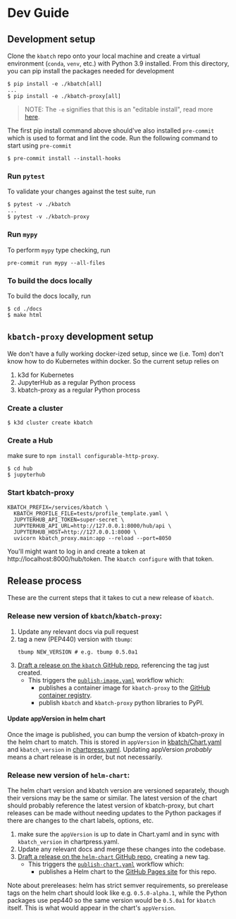 # Dev Guide

## Development setup

Clone the `kbatch` repo onto your local machine and create a virtual environment (`conda`, `venv`, etc.) with Python 3.9 installed. From this directory, you can pip install the packages needed for development

```
$ pip install -e ./kbatch[all]
...
$ pip install -e ./kbatch-proxy[all]
```

> NOTE: The `-e` signifies that this is an "editable install", read more [here](https://pip.pypa.io/en/stable/topics/local-project-installs/#editable-installs).

The first pip install command above should've also installed `pre-commit` which is used to format and lint the code. Run the following command to start using `pre-commit`

```
$ pre-commit install --install-hooks
```

### Run `pytest`

To validate your changes against the test suite, run

```
$ pytest -v ./kbatch
...
$ pytest -v ./kbatch-proxy
```

### Run `mypy`

To perform `mypy` type checking, run

```
pre-commit run mypy --all-files
```

### To build the docs locally

To build the docs locally, run

```
$ cd ./docs
$ make html
```


## `kbatch-proxy` development setup

We don't have a fully working docker-ized setup, since we (i.e. Tom) don't know how to do Kubernetes within docker. So the current setup relies on

1. k3d for Kubernetes
2. JupyterHub as a regular Python process
3. kbatch-proxy as a regular Python process

### Create a cluster

```
$ k3d cluster create kbatch
```

### Create a Hub

make sure to `npm install configurable-http-proxy`.

```
$ cd hub
$ jupyterhub
```

### Start kbatch-proxy

```
KBATCH_PREFIX=/services/kbatch \
  KBATCH_PROFILE_FILE=tests/profile_template.yaml \
  JUPYTERHUB_API_TOKEN=super-secret \
  JUPYTERHUB_API_URL=http://127.0.0.1:8000/hub/api \
  JUPYTERHUB_HOST=http://127.0.0.1:8000 \
  uvicorn kbatch_proxy.main:app --reload --port=8050
```

You'll might want to log in and create a token at http://localhost:8000/hub/token. The `kbatch configure` with that token.

## Release process

These are the current steps that it takes to cut a new release of `kbatch`.

### Release new version of `kbatch`/`kbatch-proxy`:

1. Update any relevant docs via pull request
2. tag a new (PEP440) version with `tbump`:
   ```
   tbump NEW_VERSION # e.g. tbump 0.5.0a1
   ```
3. [Draft a release on the `kbatch` GitHub repo](https://github.com/kbatch-dev/kbatch/releases), referencing the tag just created.
   - This triggers the [`publish-image.yaml`](https://github.com/kbatch-dev/kbatch/blob/main/.github/workflows/publish-image.yaml) workflow which:
     - publishes a container image for `kbatch-proxy` to the [GitHub container registry](https://github.com/kbatch-dev/kbatch/pkgs/container/kbatch-proxy).
     - publish `kbatch` and `kbatch-proxy` python libraries to PyPI.

#### Update appVersion in helm chart

Once the image is published, you can bump the version of kbatch-proxy in the helm chart to match.
This is stored in `appVersion` in [kbatch/Chart.yaml](https://github.com/kbatch-dev/helm-chart/blob/HEAD/kbatch/Chart.yaml)
and `kbatch_version` in [chartpress.yaml](https://github.com/kbatch-dev/helm-chart/blob/main/chartpress.yaml).
Updating appVersion _probably_ means a chart release is in order, but not necessarily.

### Release new version of `helm-chart`:

The helm chart version and kbatch version are versioned separately,
though their versions may be the same or similar.
The latest version of the chart should probably reference the latest version of kbatch-proxy,
but chart releases can be made without needing updates to the Python packages if there are changes to the chart labels, options, etc.

1. make sure the `appVersion` is up to date in Chart.yaml and in sync with `kbatch_version` in chartpress.yaml.
2. Update any relevant docs and merge these changes into the codebase.
3. [Draft a release on the `helm-chart` GitHub repo](https://github.com/kbatch-dev/helm-chart/releases), creating a new tag.
   - This triggers the [`publish-chart.yaml`](https://github.com/kbatch-dev/helm-chart/blob/main/.github/workflows/publish-charts.yml) workflow which:
     - publishes a Helm chart to the [GitHub Pages site](https://kbatch-dev.github.io/helm-chart/) for this repo.

Note about prereleases: helm has strict semver requirements, so prerelease tags on the helm chart should look like e.g. `0.5.0-alpha.1`,
while the Python packages use pep440 so the same version would be `0.5.0a1` for `kbatch` itself.
This is what would appear in the chart's `appVersion`.

